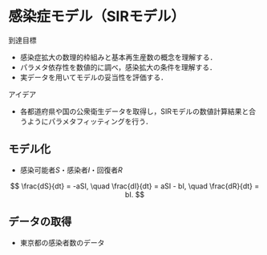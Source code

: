 # 感染症モデル（SIRモデル）

到達目標
- 感染症拡大の数理的枠組みと基本再生産数の概念を理解する．
- パラメタ依存性を数値的に調べ，感染拡大の条件を理解する．
- 実データを用いてモデルの妥当性を評価する．

アイデア
- 各都道府県や国の公衆衛生データを取得し，SIRモデルの数値計算結果と合うようにパラメタフィッティングを行う．

## モデル化

- 感染可能者$S$・感染者$I$・回復者$R$

$$
\frac{dS}{dt} = -aSI, \quad
\frac{dI}{dt} = aSI - bI, \quad
\frac{dR}{dt} = bI.
$$

## データの取得

- 東京都の感染者数のデータ

